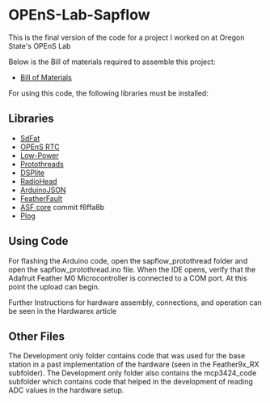 # OPEnS-Lab-Sapflow
This is the final version of the code for a project I worked on at Oregon State's OPEnS Lab

Below is the Bill of materials required to assemble this project:

*  [Bill of Materials](https://osf.io/3kgcm/)

For using this code, the following libraries must be installed:

## Libraries

- [SdFat](https://github.com/greiman/SdFat "SdFat")
- [OPEnS RTC](https://github.com/OPEnSLab-OSU/OPEnS_RTC "OPEnS_RTC")
- [Low-Power](https://github.com/rocketscream/Low-Power "Low-Power")
- [Protothreads](https://github.com/P4SSER8Y/ProtoThreadsForArduino)
- [DSPlite](https://github.com/kamocat/DSPlite)
- [RadioHead](https://github.com/adafruit/RadioHead)
- [ArduinoJSON](https://github.com/bblanchon/ArduinoJson)
- [FeatherFault](https://github.com/OPEnSLab-OSU/FeatherFault)
- [ASF core](https://github.com/adafruit/Adafruit_ASFcore/tree/f6ffa8b2bc2477566c8406e5f3fa883b137347f1) commit f6ffa8b
- [Plog](https://github.com/OPEnSLab-OSU/plog)

## Using Code

For flashing the Arduino code, open the sapflow_protothread folder and open the sapflow_protothread.ino file.
When the IDE opens, verify that the Adafruit Feather M0 Microcontroller is connected to a COM port.
At this point the upload can begin.


Further Instructions for hardware assembly, connections, and operation can be seen in the Hardwarex article

## Other Files

The Development only folder contains code that was used for the base station in a past implementation of the hardware (seen in the Feather9x_RX subfolder).
The Development only folder also contains the mcp3424_code subfolder which contains code that helped in the development of reading ADC values in the hardware setup.
